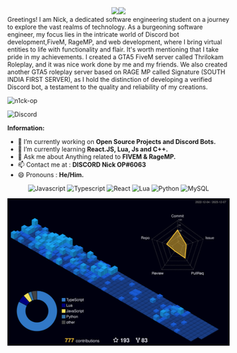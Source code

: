 <div align = "center">
<img src="https://git.io/typing-svg"><img src="https://readme-typing-svg.demolab.com?font=Roboto+Slab&pause=1000&color=00C0F7&repeat=false&random=false&width=435&lines=Hi+%F0%9F%91%8B%2C+I'm+Nick+OP" />
</div>

<div align = "left">
Greetings! I am Nick, a dedicated software engineering student on a journey to explore the vast realms of technology. As a burgeoning software engineer, my focus lies in the intricate world of Discord bot development,FiveM, RageMP, and web development, where I bring virtual entities to life with functionality and flair. It's worth mentioning that I take pride in my achievements. I created a GTA5 FiveM server called Thrilokam Roleplay, and it was nice work done by me and my friends. We also created another GTA5 roleplay server based on RAGE MP called Signature (SOUTH INDIA FIRST SERVER), as I hold the distinction of developing a verified Discord bot, a testament to the quality and reliability of my creations.
</div>
<p align="left"> <img src="https://komarev.com/ghpvc/?username=n1ck-op&label=Profile%20views&color=0e75b6&style=flat" alt="n1ck-op" /> </p>

![Discord](https://discord.c99.nl/widget/theme-3/740170208232079401.png)

 **Information:**

- 🔭 I’m currently working on  **Open Source Projects and Discord Bots.**
- 🌱 I’m currently learning  **React.JS, Lua, Js and C++.**
- 💬 Ask me about  Anything related to **FIVEM & RageMP.**
- 📫 Contact me at :  **DISCORD Nick OP#6063**
- 😄 Pronouns :  **He/Him.**

<div align="center">
        <img alt="Javascript" src="https://img.shields.io/badge/-JAVASCRIPT-black?style=for-the-badge&logo=JavaScript&logoColor=7289DA"></a>
        <img alt="Typescript" src="https://img.shields.io/badge/-Typescript-black?style=for-the-badge&logo=typescript&logoColor=7289DA"></a>
        <img alt="React" src="https://img.shields.io/badge/-React-black?style=for-the-badge&logo=React&logoColor=7289DA"></a>
        <img alt="Lua" src="https://img.shields.io/badge/-Lua-black?style=for-the-badge&logo=Lua&logoColor=7289DA"></a>
        <img alt="Python" src="https://img.shields.io/badge/-Python-black?style=for-the-badge&logo=Python&logoColor=7289DA"></a>
        <img alt="MySQL" src="https://img.shields.io/badge/-Mysql-black?style=for-the-badge&logo=Mysql&logoColor=7289DA"></a>
</div>

![profile-3d](./profile-3d-contrib/profile-night-view.svg)

